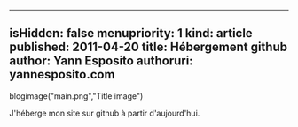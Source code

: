 -----
isHidden:       false
menupriority:   1
kind:           article
published: 2011-04-20
title: Hébergement github
author: Yann Esposito
authoruri: yannesposito.com
-----
blogimage("main.png","Title image")

J'héberge mon site sur github à partir d'aujourd'hui.
